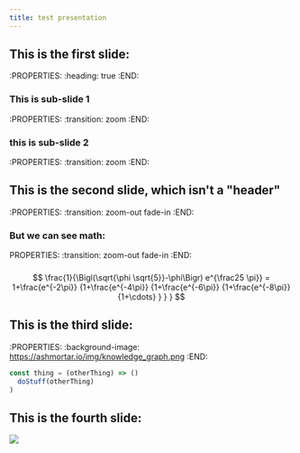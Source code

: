 ```yaml
---
title: test presentation
---
```


## This is the first slide:
:PROPERTIES:
:heading: true
:END:
### This is sub-slide 1
:PROPERTIES:
:transition: zoom 
:END:
### this is sub-slide 2
:PROPERTIES:
:transition: zoom 
:END:
## This is the second slide, which isn't a "header"
:PROPERTIES:
:transition: zoom-out fade-in 
:END:
### But we can see math:
PROPERTIES:
:transition: zoom-out fade-in 
:END:
###
$$
\frac{1}{\Bigl(\sqrt{\phi \sqrt{5}}-\phi\Bigr) e^{\frac25 \pi}} = 1+\frac{e^{-2\pi}} 
{1+\frac{e^{-4\pi}} {1+\frac{e^{-6\pi}} {1+\frac{e^{-8\pi}} {1+\cdots} } } }
$$
## This is the third slide:
:PROPERTIES:
:background-image: https://ashmortar.io/img/knowledge_graph.png
:END:

```javascript
const thing = (otherThing) => ()
  doStuff(otherThing)
)
```
## This is the fourth slide:
<img src="https://ashmortar.io/img/knowledge_graph.png" />
